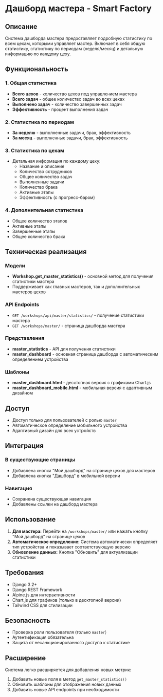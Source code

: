 # Дашборд мастера - Smart Factory

## Описание

Система дашборда мастера предоставляет подробную статистику по всем цехам, которыми управляет мастер. Включает в себя общую статистику, статистику по периодам (неделя/месяц) и детальную информацию по каждому цеху.

## Функциональность

### 1. Общая статистика
- **Всего цехов** - количество цехов под управлением мастера
- **Всего задач** - общее количество задач во всех цехах
- **Выполнено задач** - количество завершенных задач
- **Эффективность** - процент выполнения задач

### 2. Статистика по периодам
- **За неделю** - выполненные задачи, брак, эффективность
- **За месяц** - выполненные задачи, брак, эффективность

### 3. Статистика по цехам
- Детальная информация по каждому цеху:
  - Название и описание
  - Количество сотрудников
  - Общее количество задач
  - Выполненные задачи
  - Количество брака
  - Активные этапы
  - Эффективность (с прогресс-баром)

### 4. Дополнительная статистика
- Общее количество этапов
- Активные этапы
- Завершенные этапы
- Общее количество брака

## Техническая реализация

### Модели
- **Workshop.get_master_statistics()** - основной метод для получения статистики мастера
- Поддерживает как главных мастеров, так и дополнительных мастеров цехов

### API Endpoints
- `GET /workshops/api/master/statistics/` - получение статистики мастера
- `GET /workshops/master/` - страница дашборда мастера

### Представления
- **master_statistics** - API для получения статистики
- **master_dashboard** - основная страница дашборда с автоматическим определением устройства

### Шаблоны
- **master_dashboard.html** - десктопная версия с графиками Chart.js
- **master_dashboard_mobile.html** - мобильная версия с адаптивным дизайном

## Доступ

- Доступ только для пользователей с ролью `master`
- Автоматическое определение мобильного устройства
- Адаптивный дизайн для всех устройств

## Интеграция

### В существующие страницы
- Добавлена кнопка "Мой дашборд" на странице цехов для мастеров
- Добавлена кнопка "Дашборд" в мобильной версии

### Навигация
- Сохранена существующая навигация
- Добавлены ссылки на дашборд мастера

## Использование

1. **Для мастера**: Перейти на `/workshops/master/` или нажать кнопку "Мой дашборд" на странице цехов
2. **Автоматическое определение**: Система автоматически определяет тип устройства и показывает соответствующую версию
3. **Обновление данных**: Кнопка "Обновить" для актуализации статистики

## Требования

- Django 3.2+
- Django REST Framework
- Alpine.js для интерактивности
- Chart.js для графиков (только в десктопной версии)
- Tailwind CSS для стилизации

## Безопасность

- Проверка роли пользователя (только `master`)
- Аутентификация обязательна
- Защита от несанкционированного доступа к статистике

## Расширение

Система легко расширяется для добавления новых метрик:
1. Добавить новые поля в метод `get_master_statistics()`
2. Обновить шаблоны для отображения новых данных
3. Добавить новые API endpoints при необходимости 
